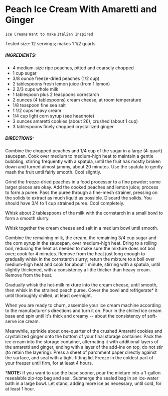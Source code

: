 # Peach Ice Cream With Amaretti and Ginger

`Ice Creams` `Want to make` `Italian Inspired`

Tested size: 12 servings; makes 1 1/2 quarts

##### **INGREDIENTS:**

- 4 medium-size ripe peaches, pitted and coarsely chopped
- 1 cup sugar
- 3/8 ounce freeze-dried peaches (1/2 cup)
- 2 tablespoons fresh lemon juice (from 1 lemon)
- 2 2/3 cups whole milk
- 1 tablespoon plus 2 teaspoons cornstarch
- 2 ounces (4 tablespoons) cream cheese, at room temperature
- 1/8 teaspoon fine sea salt
- 1 1/2 cups heavy cream
- 1/4 cup light corn syrup (see headnote)
- 3 ounces amaretti cookies (about 26), crushed (about 1 cup)
- 3 tablespoons finely chopped crystallized ginger

##### **DIRECTIONS:**

Combine the chopped peaches and 1/4 cup of the sugar in a large (4-quart) saucepan. Cook over medium to medium-high heat to maintain a gentle bubbling, stirring frequently with a spatula, until the fruit has mostly broken down and turned almost jammy, about 20 minutes. Use the spatula to gently mash the fruit until fairly smooth. Cool slightly.

Grind the freeze-dried peaches in a food processor to a fine powder; some larger pieces are okay. Add the cooked peaches and lemon juice; process to form a puree. Pass the puree through a fine-mesh strainer, pressing on the solids to extract as much liquid as possible. Discard the solids. You should have 3/4 to 1 cup strained puree. Cool completely.

Whisk about 2 tablespoons of the milk with the cornstarch in a small bowl to form a smooth slurry.

Whisk together the cream cheese and salt in a medium bowl until smooth.

Combine the remaining milk, the cream, the remaining 3/4 cup sugar and the corn syrup in the saucepan, over medium-high heat. Bring to a rolling boil, reducing the heat as needed to make sure the mixture does not boil over; cook for 4 minutes. Remove from the heat just long enough to gradually whisk in the cornstarch slurry; return the mixture to a boil over medium-high heat and cook for about 1 minute, stirring with a spatula, until slightly thickened, with a consistency a little thicker than heavy cream. Remove from the heat.

Gradually whisk the hot-milk mixture into the cream cheese, until smooth, then whisk in the strained peach puree. Cover the bowl and refrigerate* it until thoroughly chilled, at least overnight.

When you are ready to churn, assemble your ice cream machine according to the manufacturer's directions and turn it on. Pour in the chilled ice cream base and spin until it's thick and creamy -- about the consistency of soft-serve ice cream. 

Meanwhile, sprinkle about one-quarter of the crushed Amaretti cookies and crystallized ginger onto the bottom of your final storage container. Pack the ice cream into the storage container, alternating it with additional layers of the amaretti and ginger, ending with a layer of the add-ins on top; do not stir (to retain the layering). Press a sheet of parchment paper directly against the surface, and seal with a tight-fitting lid. Freeze in the coldest part of your freezer until firm, for at least 4 hours.

***NOTE:** If you want to use the base sooner, pour the mixture into a 1-gallon resealable zip-top bag and seal. Submerge the sealed bag in an ice-water bath in a large bowl. Let stand, adding more ice as necessary, until cold, for at least 1 hour.
